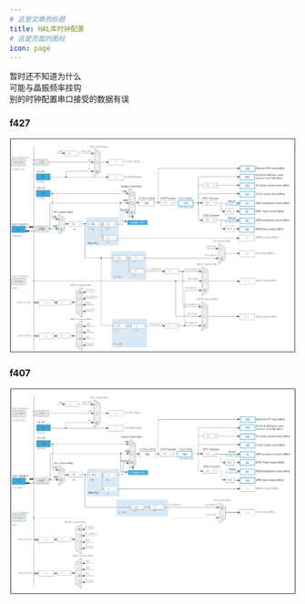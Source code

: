 ```yaml
---
# 这是文章的标题
title: HAL库时钟配置
# 这是页面的图标
icon: page
---
```

暂时还不知道为什么     
可能与晶振频率挂钩     
别的时钟配置串口接受的数据有误    
### f427     
![](./20230316143029.png)
### f407      
![](./20230316142844.png)